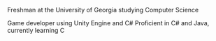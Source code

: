 Freshman at the University of Georgia studying Computer Science

Game developer using Unity Engine and C#
Proficient in C# and Java, currently learning C
